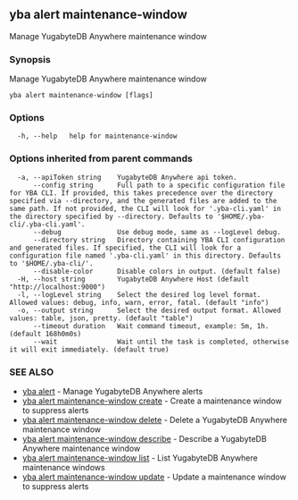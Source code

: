 ## yba alert maintenance-window

Manage YugabyteDB Anywhere maintenance window

### Synopsis

Manage YugabyteDB Anywhere maintenance window

```
yba alert maintenance-window [flags]
```

### Options

```
  -h, --help   help for maintenance-window
```

### Options inherited from parent commands

```
  -a, --apiToken string    YugabyteDB Anywhere api token.
      --config string      Full path to a specific configuration file for YBA CLI. If provided, this takes precedence over the directory specified via --directory, and the generated files are added to the same path. If not provided, the CLI will look for '.yba-cli.yaml' in the directory specified by --directory. Defaults to '$HOME/.yba-cli/.yba-cli.yaml'.
      --debug              Use debug mode, same as --logLevel debug.
      --directory string   Directory containing YBA CLI configuration and generated files. If specified, the CLI will look for a configuration file named '.yba-cli.yaml' in this directory. Defaults to '$HOME/.yba-cli/'.
      --disable-color      Disable colors in output. (default false)
  -H, --host string        YugabyteDB Anywhere Host (default "http://localhost:9000")
  -l, --logLevel string    Select the desired log level format. Allowed values: debug, info, warn, error, fatal. (default "info")
  -o, --output string      Select the desired output format. Allowed values: table, json, pretty. (default "table")
      --timeout duration   Wait command timeout, example: 5m, 1h. (default 168h0m0s)
      --wait               Wait until the task is completed, otherwise it will exit immediately. (default true)
```

### SEE ALSO

* [yba alert](yba_alert.md)	 - Manage YugabyteDB Anywhere alerts
* [yba alert maintenance-window create](yba_alert_maintenance-window_create.md)	 - Create a maintenance window to suppress alerts
* [yba alert maintenance-window delete](yba_alert_maintenance-window_delete.md)	 - Delete a YugabyteDB Anywhere maintenance window
* [yba alert maintenance-window describe](yba_alert_maintenance-window_describe.md)	 - Describe a YugabyteDB Anywhere maintenance window
* [yba alert maintenance-window list](yba_alert_maintenance-window_list.md)	 - List YugabyteDB Anywhere maintenance windows
* [yba alert maintenance-window update](yba_alert_maintenance-window_update.md)	 - Update a maintenance window to suppress alerts

